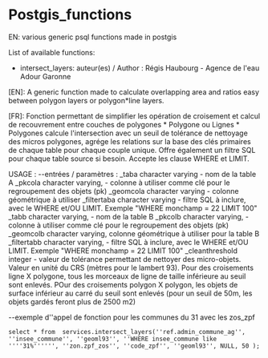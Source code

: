 # Postgis_functions
EN: various generic psql functions made in postgis

List of available functions:

- intersect_layers:
auteur(es) / Author : Régis Haubourg - Agence de l'eau Adour Garonne

[EN]: A generic function made to calculate overlapping area and ratios easy between polygon layers or polygon*line layers. 


[FR]: Fonction permettant de simplifier les opération de croisement et calcul de recouvrement entre couches de polygones * Polygone ou  Lignes * Polygones
calcule l'intersection avec un seuil de tolérance de nettoyage des micros polygones, agrége les relations sur la base des clés primaires de chaque table pour chaque couple unique. 
Offre également un filtre SQL pour chaque table source si besoin. Accepte les clause WHERE et LIMIT. 


USAGE :
--entrées / paramètres :
	_taba character varying   - nom de la table A
	_pkcola character varying,  - colonne à utiliser comme clé pour le regroupement des objets (pk)
	_geomcola character varying  - colonne géométrique à utiliser 
	_filtertaba character varying - filtre SQL à inclure, avec le WHERE et/OU LIMIT. Exemple "WHERE monchamp = 22 LIMIT 100"
	_tabb character varying, - nom de la table B
	_pkcolb character varying,  - colonne à utiliser comme clé pour le regroupement des objets (pk)
	_geomcolb character varying, colonne géométrique à utiliser pour la table B
	_filtertabb character varying,  - filtre SQL à inclure, avec le WHERE et/OU LIMIT. Exemple "WHERE monchamp = 22 LIMIT 100"
	_cleanthreshold integer - valeur de tolérance permettant de nettoyer des micro-objets. Valeur en unité du CRS (mètres pour le lambert 93). Pour des croisements ligne X polygone, tous les morceaux de ligne de taille inférieure au seuil sont enlevés. 
	POur des croisements polygon X polygon, les objets de surface inférieur au carré du seuil sont enlevés (pour un seuil de 50m, les objets gardés feront plus de 2500 m2)
 
--exemple d''appel de fonction pour les communes du 31 avec les zos_zpf

```
select * from  services.intersect_layers(''ref.admin_commune_ag'', ''insee_commune'', ''geoml93'', ''WHERE insee_commune like ''''31%'''''', ''zon.zpf_zos'', ''code_zpf'', ''geoml93'', NULL, 50 );
```
